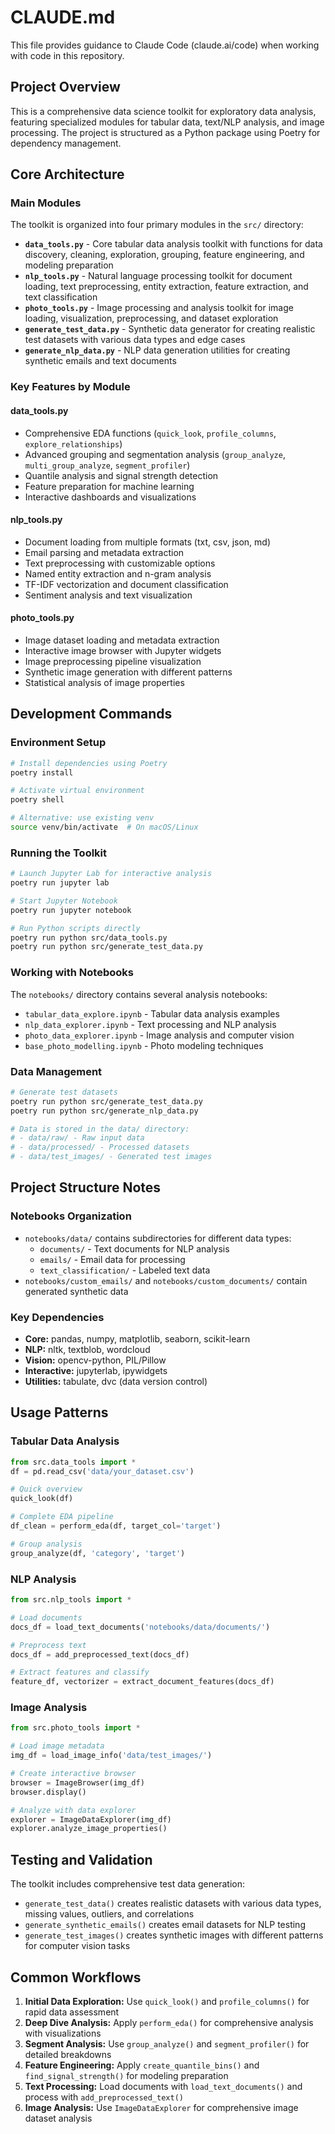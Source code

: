 # CLAUDE.md

This file provides guidance to Claude Code (claude.ai/code) when working with code in this repository.

## Project Overview

This is a comprehensive data science toolkit for exploratory data analysis, featuring specialized modules for tabular data, text/NLP analysis, and image processing. The project is structured as a Python package using Poetry for dependency management.

## Core Architecture

### Main Modules

The toolkit is organized into four primary modules in the `src/` directory:

- **`data_tools.py`** - Core tabular data analysis toolkit with functions for data discovery, cleaning, exploration, grouping, feature engineering, and modeling preparation
- **`nlp_tools.py`** - Natural language processing toolkit for document loading, text preprocessing, entity extraction, feature extraction, and text classification
- **`photo_tools.py`** - Image processing and analysis toolkit for image loading, visualization, preprocessing, and dataset exploration
- **`generate_test_data.py`** - Synthetic data generator for creating realistic test datasets with various data types and edge cases
- **`generate_nlp_data.py`** - NLP data generation utilities for creating synthetic emails and text documents

### Key Features by Module

#### data_tools.py
- Comprehensive EDA functions (`quick_look`, `profile_columns`, `explore_relationships`)
- Advanced grouping and segmentation analysis (`group_analyze`, `multi_group_analyze`, `segment_profiler`)
- Quantile analysis and signal strength detection
- Feature preparation for machine learning
- Interactive dashboards and visualizations

#### nlp_tools.py
- Document loading from multiple formats (txt, csv, json, md)
- Email parsing and metadata extraction
- Text preprocessing with customizable options
- Named entity extraction and n-gram analysis
- TF-IDF vectorization and document classification
- Sentiment analysis and text visualization

#### photo_tools.py
- Image dataset loading and metadata extraction
- Interactive image browser with Jupyter widgets
- Image preprocessing pipeline visualization
- Synthetic image generation with different patterns
- Statistical analysis of image properties

## Development Commands

### Environment Setup
```bash
# Install dependencies using Poetry
poetry install

# Activate virtual environment
poetry shell

# Alternative: use existing venv
source venv/bin/activate  # On macOS/Linux
```

### Running the Toolkit
```bash
# Launch Jupyter Lab for interactive analysis
poetry run jupyter lab

# Start Jupyter Notebook
poetry run jupyter notebook

# Run Python scripts directly
poetry run python src/data_tools.py
poetry run python src/generate_test_data.py
```

### Working with Notebooks
The `notebooks/` directory contains several analysis notebooks:
- `tabular_data_explore.ipynb` - Tabular data analysis examples
- `nlp_data_explorer.ipynb` - Text processing and NLP analysis
- `photo_data_explorer.ipynb` - Image analysis and computer vision
- `base_photo_modelling.ipynb` - Photo modeling techniques

### Data Management
```bash
# Generate test datasets
poetry run python src/generate_test_data.py
poetry run python src/generate_nlp_data.py

# Data is stored in the data/ directory:
# - data/raw/ - Raw input data
# - data/processed/ - Processed datasets
# - data/test_images/ - Generated test images
```

## Project Structure Notes

### Notebooks Organization
- `notebooks/data/` contains subdirectories for different data types:
  - `documents/` - Text documents for NLP analysis
  - `emails/` - Email data for processing
  - `text_classification/` - Labeled text data
- `notebooks/custom_emails/` and `notebooks/custom_documents/` contain generated synthetic data

### Key Dependencies
- **Core:** pandas, numpy, matplotlib, seaborn, scikit-learn
- **NLP:** nltk, textblob, wordcloud
- **Vision:** opencv-python, PIL/Pillow
- **Interactive:** jupyterlab, ipywidgets
- **Utilities:** tabulate, dvc (data version control)

## Usage Patterns

### Tabular Data Analysis
```python
from src.data_tools import *
df = pd.read_csv('data/your_dataset.csv')

# Quick overview
quick_look(df)

# Complete EDA pipeline
df_clean = perform_eda(df, target_col='target')

# Group analysis
group_analyze(df, 'category', 'target')
```

### NLP Analysis
```python
from src.nlp_tools import *

# Load documents
docs_df = load_text_documents('notebooks/data/documents/')

# Preprocess text
docs_df = add_preprocessed_text(docs_df)

# Extract features and classify
feature_df, vectorizer = extract_document_features(docs_df)
```

### Image Analysis
```python
from src.photo_tools import *

# Load image metadata
img_df = load_image_info('data/test_images/')

# Create interactive browser
browser = ImageBrowser(img_df)
browser.display()

# Analyze with data explorer
explorer = ImageDataExplorer(img_df)
explorer.analyze_image_properties()
```

## Testing and Validation

The toolkit includes comprehensive test data generation:
- `generate_test_data()` creates realistic datasets with various data types, missing values, outliers, and correlations
- `generate_synthetic_emails()` creates email datasets for NLP testing
- `generate_test_images()` creates synthetic images with different patterns for computer vision tasks

## Common Workflows

1. **Initial Data Exploration:** Use `quick_look()` and `profile_columns()` for rapid data assessment
2. **Deep Dive Analysis:** Apply `perform_eda()` for comprehensive analysis with visualizations
3. **Segment Analysis:** Use `group_analyze()` and `segment_profiler()` for detailed breakdowns
4. **Feature Engineering:** Apply `create_quantile_bins()` and `find_signal_strength()` for modeling preparation
5. **Text Processing:** Load documents with `load_text_documents()` and process with `add_preprocessed_text()`
6. **Image Analysis:** Use `ImageDataExplorer` for comprehensive image dataset analysis